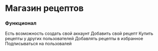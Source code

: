 <h1>Магазин рецептов</h1>

<h3>Функционал</h3>

Есть возможность создать свой аккаунт 
Добавить свой рецепт
Купить рецепты у других пользователей
Добавлять рецепты в избранное
Подписываться на пользовалей
